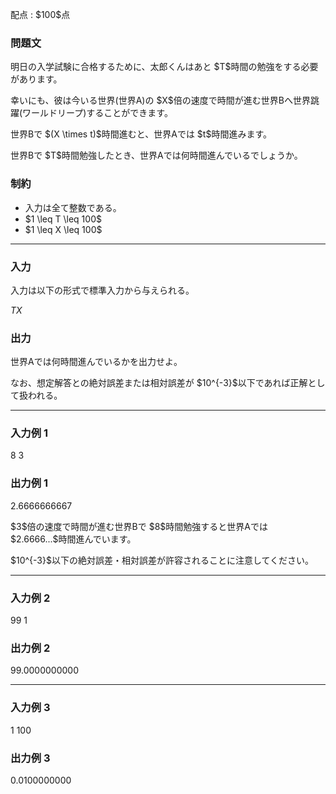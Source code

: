 
<div>

<span>

<span>

<p>
配点 : $100$点
</p>

<div>

<section>

### **問題文**

<p>
明日の入学試験に合格するために、太郎くんはあと $T$時間の勉強をする必要があります。
</p>

<p>
幸いにも、彼は今いる世界(世界A)の $X$倍の速度で時間が進む世界Bへ世界跳躍(ワールドリープ)することができます。
</p>

<p>
世界Bで $(X \times t)$時間進むと、世界Aでは $t$時間進みます。
</p>

<p>
世界Bで $T$時間勉強したとき、世界Aでは何時間進んでいるでしょうか。
</p>

</section>

</div>

<div>

<section>

### **制約**

<ul>

<li>
入力は全て整数である。
</li>

<li>
$1 \leq T \leq 100$
</li>

<li>
$1 \leq X \leq 100$
</li>

</ul>

</section>

</div>

---

<div>

<div>

<section>

### **入力**

<p>
入力は以下の形式で標準入力から与えられる。
</p>

<div>

$T$$X$
</div>

</section>

</div>

<div>

<section>

### **出力**

<p>
世界Aでは何時間進んでいるかを出力せよ。
</p>

<p>
なお、想定解答との絶対誤差または相対誤差が $10^{-3}$以下であれば正解として扱われる。
</p>

</section>

</div>

</div>

---

<div>

<section>

### **入力例 1**

<div>

8 3

</div>

</section>

</div>

<div>

<section>

### **出力例 1**

<div>

2.6666666667

</div>

<p>
$3$倍の速度で時間が進む世界Bで $8$時間勉強すると世界Aでは $2.6666...$時間進んでいます。
</p>

<p>
$10^{-3}$以下の絶対誤差・相対誤差が許容されることに注意してください。
</p>

</section>

</div>

---

<div>

<section>

### **入力例 2**

<div>

99 1

</div>

</section>

</div>

<div>

<section>

### **出力例 2**

<div>

99.0000000000

</div>

</section>

</div>

---

<div>

<section>

### **入力例 3**

<div>

1 100

</div>

</section>

</div>

<div>

<section>

### **出力例 3**

<div>

0.0100000000

</div>

</section>

</div>

</span>

</span>

</div>
